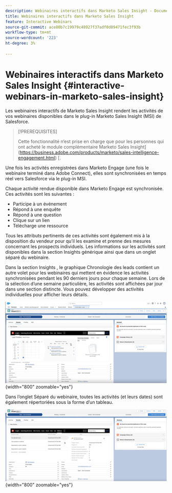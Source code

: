 ```yaml
---
description: Webinaires interactifs dans Marketo Sales Insight - Documents Marketo - Documentation du produit
title: Webinaires interactifs dans Marketo Sales Insight
feature: Interactive Webinars
source-git-commit: ace80b7c19979c48927f37adf0d09471fec3f93b
workflow-type: tm+mt
source-wordcount: '223'
ht-degree: 3%

---
```


# Webinaires interactifs dans Marketo Sales Insight {#interactive-webinars-in-marketo-sales-insight}

Les webinaires interactifs de Marketo Sales Insight rendent les activités de vos webinaires disponibles dans le plug-in Marketo Sales Insight (MSI) de Salesforce.

>[!PREREQUISITES]
>
>Cette fonctionnalité n’est prise en charge que pour les personnes qui ont acheté le module complémentaire Marketo Sales Insight](https://business.adobe.com/products/marketo/sales-intelligence-engagement.html) [.

Une fois les activités enregistrées dans Marketo Engage (une fois le webinaire terminé dans Adobe Connect), elles sont synchronisées en temps réel vers Salesforce via le plug-in MSI.

Chaque activité rendue disponible dans Marketo Engage est synchronisée. Ces activités sont les suivantes :

* Participe à un événement
* Répond à une enquête
* Répond à une question
* Clique sur un lien
* Télécharge une ressource

Tous les attributs pertinents de ces activités sont également mis à la disposition du vendeur pour qu’il les examine et prenne des mesures concernant les prospects individuels. Les informations sur les activités sont disponibles dans la section Insights générique ainsi que dans un onglet séparé du webinaire.

Dans la section Insights , le graphique Chronologie des leads contient un autre volet pour les webinaires qui mettent en évidence les activités synchronisées pendant les 90 derniers jours pour chaque semaine. Lors de la sélection d’une semaine particulière, les activités sont affichées par jour dans une section distincte. Vous pouvez développer des activités individuelles pour afficher leurs détails.

![](assets/msi-iw-1.png){width="800" zoomable="yes"}

Dans l’onglet Séparé du webinaire, toutes les activités (et leurs dates) sont également répertoriées sous la forme d’un tableau.

![](assets/msi-iw-2.png){width="800" zoomable="yes"}
